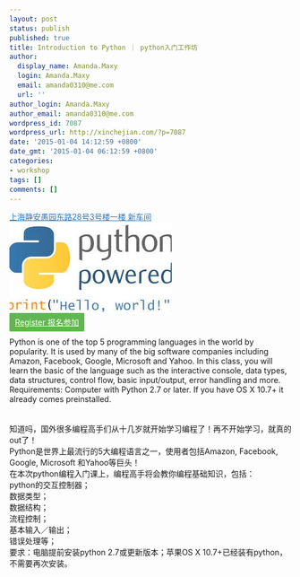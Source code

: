 ```yaml
---
layout: post
status: publish
published: true
title: Introduction to Python ｜ python入门工作坊
author:
  display_name: Amanda.Maxy
  login: Amanda.Maxy
  email: amanda0310@me.com
  url: ''
author_login: Amanda.Maxy
author_email: amanda0310@me.com
wordpress_id: 7087
wordpress_url: http://xinchejian.com/?p=7087
date: '2015-01-04 14:12:59 +0800'
date_gmt: '2015-01-04 06:12:59 +0800'
categories:
- workshop
tags: []
comments: []
---
```

<p><a style="color: #2578bf;" href="http://xinchejian.huodongxing.com/event/map/5244063275800" target="_blank">上海静安愚园东路28号3号楼一楼 新车间</a><br />
<a href="/uploads/2015/01/images.jpg"><img src="/uploads/2015/01/images-290x165.jpg" alt="images" width="290" height="165" class="aligncenter size-thumbnail wp-image-7088" /></a><br />
<a style="background-color:#62b651;color:white;border-radius:2px;cursor:pointer;font-size:14px;padding:8px 10px;" href="http://www.huodongxing.com/event/7262474266400" target="_blank" title="立即报名">Register 报名参加</a><br />
<!--:en--><br />
Python is one of the top 5 programming languages in the world by popularity. It is used by many of the big software companies including Amazon, Facebook, Google, Microsoft and Yahoo. In this class, you will learn the basic of the language such as the interactive console, data types, data structures, control flow, basic input/output, error handling and more.<br />
Requirements: Computer with Python 2.7 or later. If you have OS X 10.7+ it already comes preinstalled.<br />
<!--:--><br />
<!--:zh--><br />
知道吗，国外很多编程高手们从十几岁就开始学习编程了！再不开始学习，就真的out了！<br />
Python是世界上最流行的5大编程语言之一，使用者包括Amazon, Facebook, Google, Microsoft 和Yahoo等巨头！<br />
在本次python编程入门课上，编程高手将会教你编程基础知识，包括：<br />
python的交互控制器；<br />
数据类型；<br />
数据结构；<br />
流程控制；<br />
基本输入／输出；<br />
错误处理等；<br />
要求：电脑提前安装python 2.7或更新版本；苹果OS X 10.7+已经装有python，不需要再次安装。<br />
<!--:--></p>
